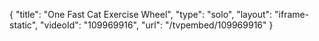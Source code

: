 {
    "title": "One Fast Cat Exercise Wheel",
    "type": "solo",
    "layout": "iframe-static",
    "videoId": "109969916",
    "url": "\/tvpembed\/109969916"
}